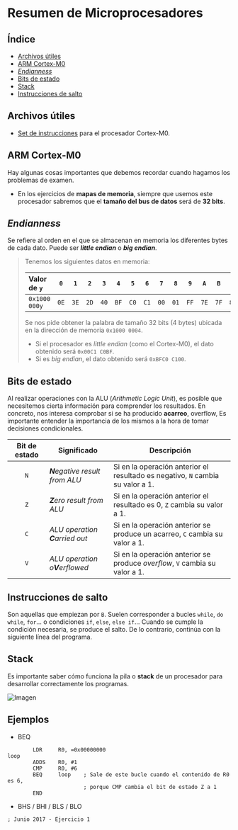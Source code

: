 # Resumen de Microprocesadores

## Índice

- [Archivos útiles](#archivos-útiles)
- [ARM Cortex-M0](#arm-cortex-m0)
- [_Endianness_](#endianness)
- [Bits de estado](#bits-de-estado)
- [Stack](#stack)
- [Instrucciones de salto](#instrucciones-de-salto)

## Archivos útiles

- [Set de instrucciones](Instructions_Cortex-M0.pdf) para el procesador Cortex-M0.

## ARM Cortex-M0

Hay algunas cosas importantes que debemos recordar cuando hagamos los problemas de examen.

- En los ejercicios de **mapas de memoria**, siempre que usemos este procesador sabremos que el **tamaño del bus de datos** será de **32 bits**.

## _Endianness_

Se refiere al orden en el que se almacenan en memoria los diferentes bytes de cada dato. Puede ser **_little endian_** o **_big endian_**.

> Tenemos los siguientes datos en memoria:
>
> | Valor de `y`  | `0`  | `1`  | `2`  | `3`  | `4`  | `5`  | `6`  | `7`  | `8`  | `9`  | `A`  | `B`  | `C`  | `D`  | `E`  | `F`  |
> | :------------ | :--: | :--: | :--: | :--: | :--: | :--: | :--: | :--: | :--: | :--: | :--: | :--: | :--: | :--: | :--: | :--: |
> | `0x1000 000y` | `0E` | `3E` | `2D` | `40` | `BF` | `C0` | `C1` | `00` | `01` | `FF` | `7E` | `7F` | `80` | `81` | `0D` | `A6` |
>
> Se nos pide obtener la palabra de tamaño 32 bits (4 bytes) ubicada en la dirección de memoria `0x1000 0004`.
>
> - Si el procesador es _little endian_ (como el Cortex-M0), el dato obtenido será `0x00C1 C0BF`.
> - Si es _big endian_, el dato obtenido será `0xBFC0 C100`.

## Bits de estado

Al realizar operaciones con la ALU (_Arithmetic Logic Unit_), es posible que necesitemos cierta información para comprender los resultados. En concreto, nos interesa comprobar si se ha producido **acarreo**, overflow, Es importante entender la importancia de los mismos a la hora de tomar decisiones condicionales.

| Bit de estado | Significado                     | Descripción                                                                    |
| :-----------: | ------------------------------- | ------------------------------------------------------------------------------ |
|      `N`      | _**N**egative result from ALU_  | Si en la operación anterior el resultado es negativo, `N` cambia su valor a 1. |
|      `Z`      | _**Z**ero result from ALU_      | Si en la operación anterior el resultado es 0, `Z` cambia su valor a 1.        |
|      `C`      | _ALU operation **C**arried out_ | Si en la operación anterior se produce un acarreo, `C` cambia su valor a 1.    |
|      `V`      | _ALU operation o**V**erflowed_  | Si en la operación anterior se produce _overflow_, `V` cambia su valor a 1.    |

## Instrucciones de salto

Son aquellas que empiezan por `B`. Suelen corresponder a bucles `while`, `do while`, `for`... o condiciones `if`, `else`, `else if`... Cuando se cumple la condición necesaria, se produce el salto. De lo contrario, continúa con la siguiente línea del programa.

## Stack

Es importante saber cómo funciona la pila o **stack** de un procesador para desarrollar correctamente los programas.

![Imagen ](https://azeria-labs.com/wp-content/uploads/2017/04/stacks.gif.pagespeed.ce.tFWFJqf3Ga.gif)

## Ejemplos

- BEQ

```Assembly
        LDR     R0, =0x00000000
loop
        ADDS    R0, #1
        CMP     R0, #6
        BEQ     loop    ; Sale de este bucle cuando el contenido de R0 es 6,
                        ; porque CMP cambia el bit de estado Z a 1
        END
```

- BHS / BHI / BLS / BLO

```Assembly
; Junio 2017 - Ejercicio 1

```
